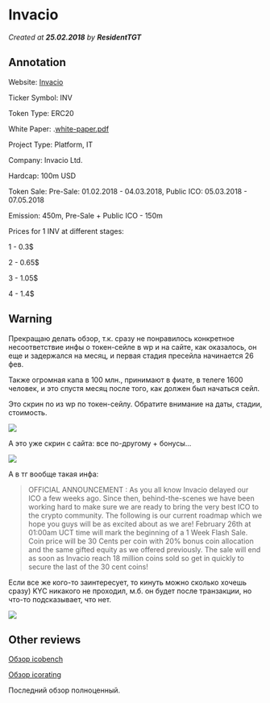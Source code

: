 
# Invacio

*Created at **25.02.2018** by **ResidentTGT***

## Annotation

Website: [Invacio](https://invest.invacio.com/)

Ticker Symbol: INV

Token Type: ERC20

White Paper: .[white-paper.pdf](https://invest.invacio.com/layouts/landing-content-media/2018/01/Final-White-paper.pdf)

Project Type: Platform, IT

Company: Invacio Ltd.

Hardcap: 100m USD

Token Sale: Pre-Sale: 01.02.2018 - 04.03.2018, Public ICO: 05.03.2018 - 07.05.2018

Emission: 450m, Pre-Sale + Public ICO - 150m

Prices for 1 INV at different stages: 

1 - 0.3$

2 - 0.65$

3 - 1.05$

4 - 1.4$

## Warning

Прекращаю делать обзор, т.к. сразу не понравилось конкретное несоответствие инфы о токен-сейле в wp и на сайте, как оказалось, он еще и задержался на месяц, и первая стадия пресейла начинается 26 фев. 

Также огромная капа в 100 млн., принимают в фиате, в телеге 1600 человек, и это спустя месяц после того, как должен был начаться сейл.

Это скрин по из wp по токен-сейлу. Обратите внимание на даты, стадии, стоимость.

![](https://github.com/ResidentTGT/Docs/blob/master/images/invacio1.png "")

А это уже скрин с сайта: все по-другому + бонусы...

![](https://github.com/ResidentTGT/Docs/blob/master/images/invacio3.png "")

А в тг вообще такая инфа:

>OFFICIAL ANNOUNCEMENT : As you all know Invacio delayed our ICO a few weeks ago. Since then, behind-the-scenes we have been working hard to make sure we are ready to bring the very best ICO to the crypto community. The following is our current roadmap which we hope you guys will be as excited about as we are!
February 26th at 01:00am UCT time will mark the beginning of a 1 Week Flash Sale. Coin price will be 30 Cents per coin with 20% bonus coin allocation and the same gifted equity as we offered previously. The sale will end as soon as Invacio reach 18 million coins sold so get in quickly to secure the last of the 30 cent coins!

Если все же кого-то заинтересует, то кинуть можно сколько хочешь сразу) KYC никакого не проходил, м.б. он будет после транзакции, но что-то подсказывает, что нет.

![](https://github.com/ResidentTGT/Docs/blob/master/images/invacio2.png "")

## Other reviews

[Обзор icobench](https://icobench.com/ico/invacio)

[Обзор icorating](https://icorating.com/analytics/basic/invacio-basic-review/)

Последний обзор полноценный.





